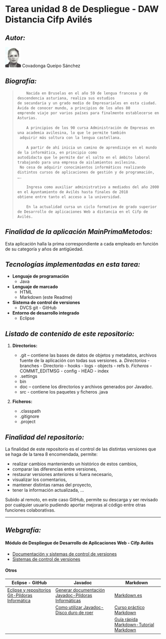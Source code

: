 # Tarea unidad 8 de Despliegue - DAW Distancia Cifp Avilés

## *Autor:*

![foto](/Imagenes/CovadongaQS.png)    Covadonga Queipo Sánchez
   
## *Biografía:*

>         Nacida en Bruselas en el año 59 de lengua francesa y de descendencia asturiana, realiza sus estudios
>     de secundaria y un grado medio de Empresariales en esta ciudad. Ávida de conocer mundo, a principios de los años 80 
>     emprende viaje por varios países para finalmente establecerse en Asturias.
>      
>         A principios de los 90 cursa Administración de Empresas en una academia avilesina, lo que le permite también 
>      adquirir más soltura con la lengua castellana.
>      
>         A partir de ahí inicia un camino de aprendizaje en el mundo de la informática, en principio como 
>     autodidacta que le permite dar el salto en el ámbito laboral trabajando para una empresa de aislamientos avilesina.
>      No cesa de adquirir conocimientos informáticos realizando distintos cursos de aplicaciones de gestión y de programación, ….
>
>         Ingresa como auxiliar administrativo a mediados del año 2000 en el Ayuntamiento de Avilés hasta finales de 2018 
>     obtiene entre tanto el acceso a la universidad.
>
>         En la actualidad cursa un ciclo formativo de grado superior de Desarrollo de aplicaciones Web a distancia en el Cifp de Avilés.
   
## *Finalidad de la aplicación MainPrimaMetodos:*

Esta aplicación halla la prima correspondiente a cada empleado en función de su categoría y años de antigüedad.
>
   
## *Tecnologías implementadas en esta tarea:*

* **Lenguaje de programación**
     * Java
* **Lenguaje de marcado**
     * HTML
     * Markdown (este Readme)
* **Sistema de control de versiones**
     * DVCS git - GitHub
* **Entorno de desarrollo integrado**
     * Eclipse
>
   
## *Listado de contenido de este repositorio:*

1.	**Directorios:**
    -	.git – contiene las bases de datos de objetos y metadatos, archivos fuente de la aplicación con todas sus versiones.
        a. *Directorios*
            - branches - Directorio 
            - hooks
            - logs
            - objects
            - refs
        b. *Ficheros*
            - COMMIT_EDITMSG
            - config
            - HEAD
            - index
    -	.settings
    -	bin
    -	doc – contiene los directorios y archivos generados por Javadoc. 
    -	src - contiene los paquetes y ficheros .java

2.	**Ficheros:**
    - .classpath
    - .gitignore
    - .project
   
## *Finalidad del repositorio:*

La finalidad de este repositorio es el control de las distintas versiones que se haga de la tarea 8 encomendada, permite:
>
*	realizar cambios manteniendo un histórico de estos cambios,
*	comparar las diferencias entre versiones, 
*	restaurar versiones anteriores si fuera necesario, 
*	visualizar los comentarios,
*	mantener distintas ramas del proyecto,
*	tener la información actualizada, …
>
Subido al remoto, en este caso GitHub, permite su descarga y ser revisado por cualquier usuario pudiendo aportar mejoras 
al código entre otras funciones colaborativas.

---

## *Webgrafía:*

#### Módulo de Despliegue de Desarrollo de Aplicaciones Web - Cifp Avilés
* [Documentación y sistemas de control de versiones](https://fpdistancia.educastur.es/course/view.php?id=310#section-9)
* [Sistemas de control de versiones](https://fpdistancia.educastur.es/course/view.php?id=310#section-6)
#### Otros
|Eclipse - GitHub|Javadoc|Markdown|
|----------------|-------|--------|
|[Eclipse y repositorios Git-Pildoras Informática](https://www.youtube.com/watch?v=TpB6rk7fKvQ)|[Generar documentación Javadoc-Pildoras Informáticas](https://www.youtube.com/watch?v=hbmu-FH-BJY&list=PLOaH9zmBWl9__C2WtdiLwlKb3ll2-M9Hs&index=7)|[Markdown.es](https://markdown.es/)|
||[Como utilizar Javadoc-Disco duro de roer](https://www.discoduroderoer.es/como-utilizar-javadoc/)|[Curso práctico Markdown](https://www.youtube.com/watch?v=oxaH9CFpeEE)|
|||[Guía rápida Markdown-Tutorial Markdown](https://tutorialmarkdown.com/guia)|







